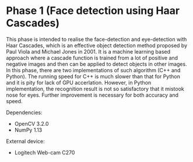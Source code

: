 # Phase 1 (Face detection using Haar Cascades)

This phase is intended to realise the face-detection and eye-detection with Haar Cascades, which is an effective object detection method proposed by Paul Viola and Michael Jones in 2001. It is a machine learning based approach where a cascade function is trained from a lot of positive and negative images and then can be applied to detect objects in other images. In this phase, there are two implementations of such algorithm (C++ and Python). The running speed for C++ is much slower than that for Python and it is pity for lack of GPU accerlation. However, in Python implementation, the recognition result is not so satisfactory that it mistook nose for eyes. Further improvement is necessary for both accuracy and speed.

Dependencies:
* OpenCV 3.2.0
* NumPy 1.13

External device:
* Logitech Web-cam C270
